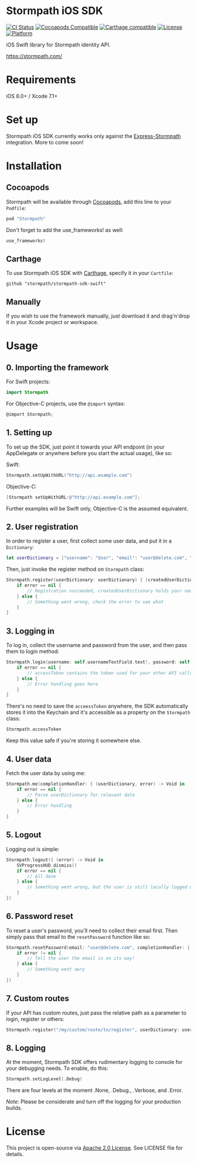 # Stormpath iOS SDK

[![CI Status](http://img.shields.io/travis/Adis/Stormpath.svg?style=flat)](https://travis-ci.org/Adis/Stormpath)
[![Cocoapods Compatible](https://img.shields.io/cocoapods/v/Stormpath.svg?style=flat)](http://cocoapods.org/pods/Stormpath)
[![Carthage compatible](https://img.shields.io/badge/Carthage-compatible-4BC51D.svg?style=flat)](https://github.com/stormpath/stormpath-sdk-swift)
[![License](https://img.shields.io/cocoapods/l/Stormpath.svg?style=flat)](http://cocoapods.org/pods/Stormpath)
[![Platform](https://img.shields.io/cocoapods/p/Stormpath.svg?style=flat)](http://cocoapods.org/pods/Stormpath)

iOS Swift library for Stormpath identity API.

https://stormpath.com/

# Requirements

iOS 8.0+ / Xcode 7.1+

# Set up

Stormpath iOS SDK currently works only against the [Express-Stormpath](https://github.com/stormpath/express-stormpath) integration. More to come soon!

# Installation

## Cocoapods

Stormpath will be available through [Cocoapods](https://cocoapods.org/), add this line to your `Podfile`:

```ruby
pod "Stormpath"
```

Don't forget to add the use_frameworks! as well:

```ruby
use_frameworks!
```

## Carthage

To use Stormpath iOS SDK with [Carthage](https://github.com/Carthage/Carthage), specify it in your `Cartfile`:

```ogdl
github "stormpath/stormpath-sdk-swift"
```

## Manually

If you wish to use the framework manually, just download it and drag'n'drop it in your Xcode project or workspace.

# Usage

## 0. Importing the framework

For Swift projects:

```Swift
import Stormpath
```

For Objective-C projects, use the `@import` syntax:

```Objective-C
@import Stormpath;
```

## 1. Setting up

To set up the SDK, just point it towards your API endpoint (in your AppDelegate or anywhere before you start the actual usage), like so:

Swift:

```Swift
Stormpath.setUpWithURL("http://api.example.com")
```

Objective-C:

```Objective-C
[Stormpath setUpWithURL:@"http://api.example.com"];
```

Further examples will be Swift only, Objective-C is the assumed equivalent.

## 2. User registration

In order to register a user, first collect some user data, and put it in a `Dictionary`:

```Swift
let userDictionary = ["username": "User", "email": "user@delete.com", "password": "Password1"]
```

Then, just invoke the register method on `Stormpath` class:

```Swift
Stormpath.register(userDictionary: userDictionary) { (createdUserDictionary, error) -> Void in
    if error == nil {
        // Registration succeeded, createdUserDictionary holds your new user's data
    } else {
        // Something went wrong, check the error to see what
    }
}
```

## 3. Logging in

To log in, collect the username and password from the user, and then pass them to login method:

```Swift
Stormpath.login(username: self.usernameTextField.text!, password: self.passwordTextField.text!) { (accessToken, error) -> Void in
    if error == nil {
        // accessToken contains the token used for your other API calls
    } else {
        // Error handling goes here
    }
}
```

There's no need to save the `acceessToken` anywhere, the SDK automatically stores it into the Keychain and it's accessible as a property on the `Stormpath` class:

```Swift
Stormpath.accessToken
```

Keep this value safe if you're storing it somewhere else.

## 4. User data

Fetch the user data by using me:

```Swift
Stormpath.me(completionHandler: { (userDictionary, error) -> Void in
    if error == nil {
        // Parse userDictionary for relevant data
    } else {
        // Error handling
    }
}
```

## 5. Logout

Logging out is simple:

```Swift
Stormpath.logout({ (error) -> Void in
    SVProgressHUD.dismiss()
    if error == nil {
        // All done
    } else {
        // Something went wrong, but the user is still locally logged out and the tokens are cleared
    }
})
```

## 6. Password reset

To reset a user's password, you'll need to collect their email first. Then simply pass that email to the `resetPassword` function like so:

```Swift
Stormpath.resetPassword(email: "user@delete.com", completionHandler: { (error) -> Void in
    if error != nil {
        // Tell the user the email is on its way!
    } else {
        // Something went awry
    }
})
```

## 7. Custom routes

If your API has custom routes, just pass the relative path as a parameter to login, register or others:

```Swift
Stormpath.register("/my/custom/route/to/register", userDictionary: userDictionary) { ... })
```

## 8. Logging

At the moment, Stormpath SDK offers rudimentary logging to console for your debugging needs. To enable, do this:

```Swift
Stormpath.setLogLevel(.Debug)
```

There are four levels at the moment .None, .Debug., .Verbose, and .Error.

*Note:* Please be considerate and turn off the logging for your production builds.

# License

This project is open-source via [Apache 2.0 License](http://www.apache.org/licenses/LICENSE-2.0). See LICENSE file for details.
